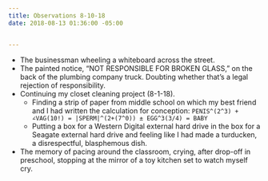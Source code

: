 ```yaml
---
title: Observations 8-10-18
date: 2018-08-13 01:36:00 -05:00


---
```


- The businessman wheeling a whiteboard across the street.
- The painted notice, “NOT RESPONSIBLE FOR BROKEN GLASS,” on the back of the plumbing company truck. Doubting whether that’s a legal rejection of responsibility.
- Continuing my closet cleaning project (8-1-18).
	- Finding a strip of paper from middle school on which my best friend and I had written the calculation for conception: `PENIS^(2^3) + ∠VAG(10!) = |SPERM|^(2+(7^0)) ± EGG^3(3/4) = BABY`
	- Putting a box for a Western Digital external hard drive in the box for a Seagate external hard drive and feeling like I had made a turducken, a disrespectful, blasphemous dish.
- The memory of pacing around the classroom, crying, after drop-off in preschool, stopping at the mirror of a toy kitchen set to watch myself cry.